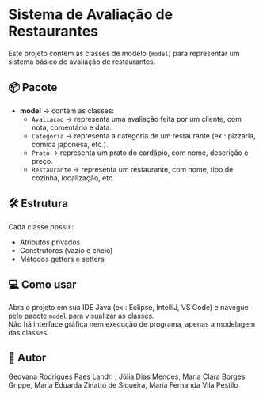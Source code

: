 # Sistema de Avaliação de Restaurantes

Este projeto contém as classes de modelo (`model`) para representar um sistema básico de avaliação de restaurantes.

## 📦 Pacote

- **model** → contém as classes:
    - `Avaliacao` → representa uma avaliação feita por um cliente, com nota, comentário e data.
    - `Categoria` → representa a categoria de um restaurante (ex.: pizzaria, comida japonesa, etc.).
    - `Prato` → representa um prato do cardápio, com nome, descrição e preço.
    - `Restaurante` → representa um restaurante, com nome, tipo de cozinha, localização, etc.

## 🛠️ Estrutura

Cada classe possui:
- Atributos privados
- Construtores (vazio e cheio)
- Métodos getters e setters

## 💻 Como usar

Abra o projeto em sua IDE Java (ex.: Eclipse, IntelliJ, VS Code) e navegue pelo pacote `model` para visualizar as classes.  
Não há interface gráfica nem execução de programa, apenas a modelagem das classes.

## 👤 Autor

Geovana Rodrigues Paes Landri , Júlia Dias Mendes, Maria Clara Borges Grippe, Maria Eduarda Zinatto de Siqueira, Maria Fernanda Vila Pestilo 


